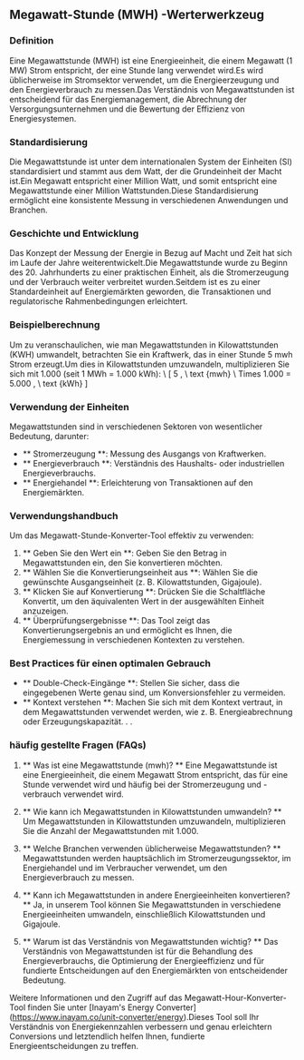 ## Megawatt-Stunde (MWH) -Werterwerkzeug

### Definition
Eine Megawattstunde (MWH) ist eine Energieeinheit, die einem Megawatt (1 MW) Strom entspricht, der eine Stunde lang verwendet wird.Es wird üblicherweise im Stromsektor verwendet, um die Energieerzeugung und den Energieverbrauch zu messen.Das Verständnis von Megawattstunden ist entscheidend für das Energiemanagement, die Abrechnung der Versorgungsunternehmen und die Bewertung der Effizienz von Energiesystemen.

### Standardisierung
Die Megawattstunde ist unter dem internationalen System der Einheiten (SI) standardisiert und stammt aus dem Watt, der die Grundeinheit der Macht ist.Ein Megawatt entspricht einer Million Watt, und somit entspricht eine Megawattstunde einer Million Wattstunden.Diese Standardisierung ermöglicht eine konsistente Messung in verschiedenen Anwendungen und Branchen.

### Geschichte und Entwicklung
Das Konzept der Messung der Energie in Bezug auf Macht und Zeit hat sich im Laufe der Jahre weiterentwickelt.Die Megawattstunde wurde zu Beginn des 20. Jahrhunderts zu einer praktischen Einheit, als die Stromerzeugung und der Verbrauch weiter verbreitet wurden.Seitdem ist es zu einer Standardeinheit auf Energiemärkten geworden, die Transaktionen und regulatorische Rahmenbedingungen erleichtert.

### Beispielberechnung
Um zu veranschaulichen, wie man Megawattstunden in Kilowattstunden (KWH) umwandelt, betrachten Sie ein Kraftwerk, das in einer Stunde 5 mwh Strom erzeugt.Um dies in Kilowattstunden umzuwandeln, multiplizieren Sie sich mit 1.000 (seit 1 MWh = 1.000 kWh):
\ [
5 \, \ text {mwh} \ Times 1.000 = 5.000 \, \ text {kWh}
\]

### Verwendung der Einheiten
Megawattstunden sind in verschiedenen Sektoren von wesentlicher Bedeutung, darunter:
- ** Stromerzeugung **: Messung des Ausgangs von Kraftwerken.
- ** Energieverbrauch **: Verständnis des Haushalts- oder industriellen Energieverbrauchs.
- ** Energiehandel **: Erleichterung von Transaktionen auf den Energiemärkten.

### Verwendungshandbuch
Um das Megawatt-Stunde-Konverter-Tool effektiv zu verwenden:
1. ** Geben Sie den Wert ein **: Geben Sie den Betrag in Megawattstunden ein, den Sie konvertieren möchten.
2. ** Wählen Sie die Konvertierungseinheit aus **: Wählen Sie die gewünschte Ausgangseinheit (z. B. Kilowattstunden, Gigajoule).
3. ** Klicken Sie auf Konvertierung **: Drücken Sie die Schaltfläche Konvertit, um den äquivalenten Wert in der ausgewählten Einheit anzuzeigen.
4. ** Überprüfungsergebnisse **: Das Tool zeigt das Konvertierungsergebnis an und ermöglicht es Ihnen, die Energiemessung in verschiedenen Kontexten zu verstehen.

### Best Practices für einen optimalen Gebrauch
- ** Double-Check-Eingänge **: Stellen Sie sicher, dass die eingegebenen Werte genau sind, um Konversionsfehler zu vermeiden.
- ** Kontext verstehen **: Machen Sie sich mit dem Kontext vertraut, in dem Megawattstunden verwendet werden, wie z. B. Energieabrechnung oder Erzeugungskapazität.
.
.

### häufig gestellte Fragen (FAQs)

1. ** Was ist eine Megawattstunde (mwh)? **
Eine Megawattstunde ist eine Energieeinheit, die einem Megawatt Strom entspricht, das für eine Stunde verwendet wird und häufig bei der Stromerzeugung und -verbrauch verwendet wird.

2. ** Wie kann ich Megawattstunden in Kilowattstunden umwandeln? **
Um Megawattstunden in Kilowattstunden umzuwandeln, multiplizieren Sie die Anzahl der Megawattstunden mit 1.000.

3. ** Welche Branchen verwenden üblicherweise Megawattstunden? **
Megawattstunden werden hauptsächlich im Stromerzeugungssektor, im Energiehandel und im Verbraucher verwendet, um den Energieverbrauch zu messen.

4. ** Kann ich Megawattstunden in andere Energieeinheiten konvertieren? **
Ja, in unserem Tool können Sie Megawattstunden in verschiedene Energieeinheiten umwandeln, einschließlich Kilowattstunden und Gigajoule.

5. ** Warum ist das Verständnis von Megawattstunden wichtig? **
Das Verständnis von Megawattstunden ist für die Behandlung des Energieverbrauchs, die Optimierung der Energieeffizienz und für fundierte Entscheidungen auf den Energiemärkten von entscheidender Bedeutung.

Weitere Informationen und den Zugriff auf das Megawatt-Hour-Konverter-Tool finden Sie unter [Inayam's Energy Converter] (https://www.inayam.co/unit-converter/energy).Dieses Tool soll Ihr Verständnis von Energiekennzahlen verbessern und genau erleichtern Conversions und letztendlich helfen Ihnen, fundierte Energieentscheidungen zu treffen.